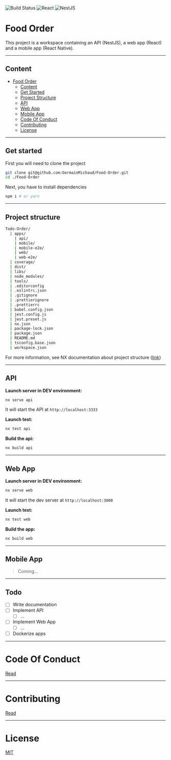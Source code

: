 ![Build Status](https://img.shields.io/github/workflow/status/GermainMichaud/Food-Order/CI?label=Build&logo=githubactions&logoColor=white&style=for-the-badge)
![React](https://shields.io/badge/-React-grey?logo=react&style=for-the-badge)
![NestJS](https://shields.io/badge/-NestJS-red?logo=nestjs&style=for-the-badge)

# Food Order

This project is a workspace containing an API (NestJS), a web app (React) and a mobile app (React Native).

---

## Content

- [Food Order](#food-order)
  - [Content](#content)
  - [Get Started](#get-started)
  - [Project Structure](#project-structure)
  - [API](#api)
  - [Web App](#web-app)
  - [Mobile App](#mobile-app)
  - [Code Of Conduct](#code-of-conduct)
  - [Contributing](#contributing)
  - [License](#license)

---

## Get started

First you will need to clone the project

```bash
git clone git@github.com:GermainMichaud/Food-Order.git
cd ./Food-Order
```

Next, you have to install dependencies

```bash
npm i # or yarn
```

---

## Project structure

```bash
Todo-Order/
  | apps/
    | api/
    | mobile/
    | mobile-e2e/
    | web/
    | web-e2e/
  | coverage/
  | dist/
  | libs/
  | node_modules/
  | tools/
  | .editorconfig
  | .eslintrc.json
  | .gitignore
  | .prettierignore
  | .prettierrc
  | babel.config.json
  | jest.config.js
  | jest.preset.js
  | nx.json
  | package-lock.json
  | package.json
  | README.md
  | tsconfig.base.json
  | workspace.json
```

For more information, see NX documentation about project structure ([link](https://nx.dev/l/n/getting-started/nx-setup#folder-structure))

---

## API

**Launch server in DEV environment:**

```bash
nx serve api
```

It will start the API at `http://localhost:3333`

**Launch test:**

```bash
nx test api
```

**Build the api:**

```bash
nx build api
```

---

## Web App

**Launch server in DEV environment:**

```bash
nx serve web
```

It will start the dev server at `http://localhost:3000`

**Launch test:**

```bash
nx test web
```

**Build the app:**

```bash
nx build web
```

---

## Mobile App

> Coming...

---

## Todo

- [ ] Write documentation
- [ ] Implement API
  - [ ] ...
- [ ] Implement Web App
  - [ ] ...
- [ ] Dockerize apps

---

# Code Of Conduct

[Read](./CODE_OF_CONDUCT.md)

---

# Contributing

[Read](./CONTRIBUTING.md)

---

# License

[MIT](./LICENSE)
